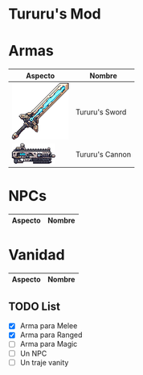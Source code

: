 # Tururu's Mod

# Armas

| Aspecto | Nombre |
| ------- | ------ |
| <img src='Items/TururusSword.png'>  | Tururu's Sword  |
| <img src='Items/TururusCannon.png'> | Tururu's Cannon |

# NPCs

| Aspecto | Nombre |
| ------- | ------ |

# Vanidad

| Aspecto | Nombre |
| ------- | ------ |

## TODO List

- [x] Arma para Melee
- [x] Arma para Ranged 
- [ ] Arma para Magic
- [ ] Un NPC
- [ ] Un traje vanity